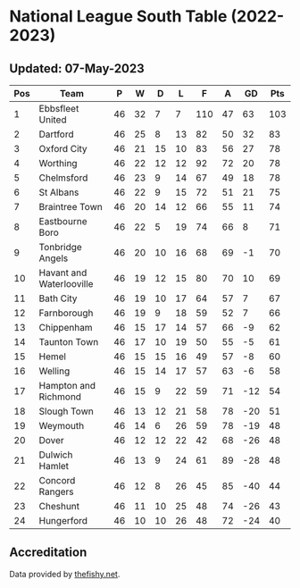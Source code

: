 # National League South Table (2022-2023)
## Updated: 07-May-2023

| Pos | Team | P | W | D | L | F | A | GD | Pts |
| --- | --- | --- | --- | --- | --- | --- | --- | --- | --- |
| 1 | Ebbsfleet United | 46 | 32 | 7 | 7 | 110 | 47 | 63 | 103 |
| 2 | Dartford | 46 | 25 | 8 | 13 | 82 | 50 | 32 | 83 |
| 3 | Oxford City | 46 | 21 | 15 | 10 | 83 | 56 | 27 | 78 |
| 4 | Worthing | 46 | 22 | 12 | 12 | 92 | 72 | 20 | 78 |
| 5 | Chelmsford | 46 | 23 | 9 | 14 | 67 | 49 | 18 | 78 |
| 6 | St Albans | 46 | 22 | 9 | 15 | 72 | 51 | 21 | 75 |
| 7 | Braintree Town | 46 | 20 | 14 | 12 | 66 | 55 | 11 | 74 |
| 8 | Eastbourne Boro | 46 | 22 | 5 | 19 | 74 | 66 | 8 | 71 |
| 9 | Tonbridge Angels | 46 | 20 | 10 | 16 | 68 | 69 | -1 | 70 |
| 10 | Havant and Waterlooville | 46 | 19 | 12 | 15 | 80 | 70 | 10 | 69 |
| 11 | Bath City | 46 | 19 | 10 | 17 | 64 | 57 | 7 | 67 |
| 12 | Farnborough | 46 | 19 | 9 | 18 | 59 | 52 | 7 | 66 |
| 13 | Chippenham | 46 | 15 | 17 | 14 | 57 | 66 | -9 | 62 |
| 14 | Taunton Town | 46 | 17 | 10 | 19 | 50 | 55 | -5 | 61 |
| 15 | Hemel | 46 | 15 | 15 | 16 | 49 | 57 | -8 | 60 |
| 16 | Welling | 46 | 15 | 14 | 17 | 57 | 63 | -6 | 58 |
| 17 | Hampton and Richmond | 46 | 15 | 9 | 22 | 59 | 71 | -12 | 54 |
| 18 | Slough Town | 46 | 13 | 12 | 21 | 58 | 78 | -20 | 51 |
| 19 | Weymouth | 46 | 14 | 6 | 26 | 59 | 78 | -19 | 48 |
| 20 | Dover | 46 | 12 | 12 | 22 | 42 | 68 | -26 | 48 |
| 21 | Dulwich Hamlet | 46 | 13 | 9 | 24 | 61 | 89 | -28 | 48 |
| 22 | Concord Rangers | 46 | 12 | 8 | 26 | 45 | 85 | -40 | 44 |
| 23 | Cheshunt | 46 | 11 | 10 | 25 | 48 | 74 | -26 | 43 |
| 24 | Hungerford | 46 | 10 | 10 | 26 | 48 | 72 | -24 | 40 |

## Accreditation 

Data provided by [thefishy.net](https://www.thefishy.net/).
